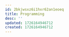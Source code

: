 ```yaml
---
id: 2bkjwsxz6i1hxr62an1eoeq
title: Programming
desc: ''
updated: 1726164946712
created: 1726164946712
---
```


